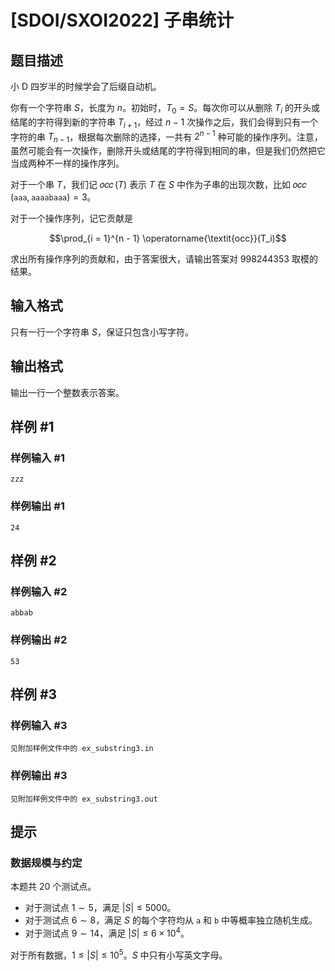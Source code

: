 # [SDOI/SXOI2022] 子串统计

## 题目描述

小 D 四岁半的时候学会了后缀自动机。

你有一个字符串 $S$，长度为 $n$。初始时，$T_0=S$。每次你可以从删除 $T_i$ 的开头或结尾的字符得到新的字符串 $T_{i + 1}$，经过 $n-1$ 次操作之后，我们会得到只有一个字符的串 $T_{n - 1}$，根据每次删除的选择，一共有 $2^{n - 1}$ 种可能的操作序列。注意，虽然可能会有一次操作，删除开头或结尾的字符得到相同的串，但是我们仍然把它当成两种不一样的操作序列。

对于一个串 $T$，我们记 $\operatorname{\textit{occ}}(T)$ 表示 $T$ 在 $S$ 中作为子串的出现次数，比如 $\operatorname{\textit{occ}}(\texttt{aaa},\texttt{aaaabaaa})=3$。

对于一个操作序列，记它贡献是

$$\prod_{i = 1}^{n - 1} \operatorname{\textit{occ}}(T_i)$$

求出所有操作序列的贡献和，由于答案很大，请输出答案对 $998244353$ 取模的结果。

## 输入格式

只有一行一个字符串 $S$，保证只包含小写字符。

## 输出格式

输出一行一个整数表示答案。

## 样例 #1

### 样例输入 #1
```
zzz
```

### 样例输出 #1

```
24
```

## 样例 #2

### 样例输入 #2
```
abbab
```

### 样例输出 #2

```
53
```

## 样例 #3

### 样例输入 #3
```
见附加样例文件中的 ex_substring3.in
```

### 样例输出 #3

```
见附加样例文件中的 ex_substring3.out
```

## 提示

### 数据规模与约定

本题共 $20$ 个测试点。

- 对于测试点 $1\sim 5$，满足 $|S| \le 5000$。
- 对于测试点 $6\sim 8$，满足 $S$ 的每个字符均从 $\texttt a$ 和 $\texttt b$ 中等概率独立随机生成。
- 对于测试点 $9\sim 14$，满足 $|S| \le 6 \times 10^4$。

对于所有数据，$1 \le |S| \le 10^5$。$S$ 中只有小写英文字母。
